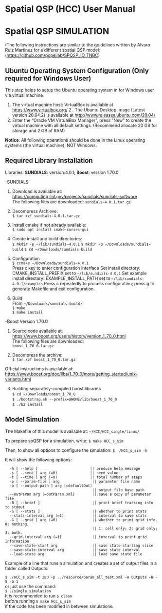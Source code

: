 # Spatial QSP (HCC) User Manual

# Spatial QSP SIMULATION

(The following instructions are similar to the guidelines written by Alvaro Ruiz Martinez for a different spatial QSP model: (https://github.com/popellab/SPQSP_IO_TNBC)

## Ubuntu Operating System Configuration (Only required for Windows User)

This step helps to setup the Ubuntu operating system in for Windows user via virtual machine.
1. The virtual machine host: VirtualBox is available at https://www.virtualbox.org/
2 . The Ubuntu Desktop image (Latest version 20.04.2) is available at   http://www.releases.ubuntu.com/20.04/
3. Enter the “Oracle VM VirtualBox Manager”, press “New” to create the virtual machine with all default settings. (Recommend allocate 20 GB for storage and 2 GB of RAM)

**Notice**: All following operations should be done in the Linux operating systems (the virtual machine), NOT Windows.

## Required Library Installation
Libraries: **SUNDIALS**: version:4.0.1; **Boost**: version 1.70.0

-SUNDIALS <br />
1. Download is available at: https://computing.llnl.gov/projects/sundials/sundials-software <br />
The following files are downloaded: 
 `sundials-4.0.1.tar.gz`

2. Decompress Archieve: <br />
`$ tar xzf sundials-4.0.1.tar.gz`

3. Install cmake if not already available: <br />
`$ sudo apt install cmake-curses-gui`

4.	Create install and build directories: <br />
`$ mkdir -p ~/lib/sundials-4.0.1`
`$ mkdir -p ~/Downloads/sundials-build`
`$ cd ~/Downloads/sundials-build`

5. Configuration <br />
`$ ccmake ~/Downloads/sundials-4.0.1` <br />
Press c key to enter configuration interface
Set install directory: CMAKE_INSTALL_PREFIX set to `~/lib/sundials-4.0.1`
Set example install directory: EXAMPLE_INSTALL_PATH set to `~/lib/sundials-4.0.1/examples`
Press c repeatedly to process configuration; press g to generate Makefile and exit configuration.
6. Build <br />
From `~/Downloads/sundials-build/` <br />
`$ make` <br />
`$ make install`

-Boost Version 1.70.0 <br />

1. Source code available at: https://www.boost.org/users/history/version_1_70_0.html <br />
The following files are downloaded: <br />
`boost_1_70_0.tar.gz`

2.	Decompress the archive: <br />
`$ tar xzf boost_1_70_0.tar.gz` <br />

Official instructions is available at:
https://www.boost.org/doc/libs/1_70_0/more/getting_started/unix-variants.html

3. Building separately-compiled boost libraries <br />
`$ cd ~/Downloads/boost_1_70_0` <br />
`$ ./bootstrap.sh --prefix=$HOME/lib/boost_1_70_0` <br />
`$ ./b2 install` <br />

## Model Simulation 
The Makefile of this model is available at: `~/HCC/HCC_single/linux/` <br />

To prepare spQSP for a simulation, write:
`$ make HCC_s_sim` <br />

Then, to show all options to configure the simulation:
`$ ./HCC_s_sim -h` <br />

It will show the following options:

`  -h [ --help ]                        || produce help message` <br />
`  -s [ --seed ] arg (=0)               || seed value` <br />
`  -t [ --time ] arg (=0)               || total number of steps` <br />
`  -p [ --param-file ] arg               || parameter file name` <br />
`  -o [ --output-path ] arg (=defaultOut)` <br />
`                                        || output file base path` <br />
`  --outParam arg (=outParam.xml)        || save a copy of parameter file` <br />
`  -B [ --brief ]                        || print brief tracking info to stdout` <br />
`  -S [ --stats ]                        || whether to print stats` <br />
`  --stats-interval arg (=1)             || interval to save stats` <br />
`  -G [ --grid ] arg (=0)                || whether to print grid info. 0: nothing;` <br />
`                                        || 1: cell only; 2: grid only; 3: both.` <br />
`  --grid-interval arg (=1)              || interval to print grid information` <br />
`  --save-state-start arg                || save state starting slice` <br />
`  --save-state-interval arg             || save state interval` <br />
`  --load-state arg                      || load save state file` <br />

Example of a line that runs a simulation and creates a set of output files in a folder called Outputs:

`$ ./HCC_s_sim -t 280 -p ../resource/param_all_test.xml -o Outputs -B -S -G 1` <br />
or just use the command: <br />
`$ ./single_simulation` <br />
It is recommended to run `$ clean` <br /> before running `$ make HCC_s_sim` <br /> if the code has been modified in between simulations.
